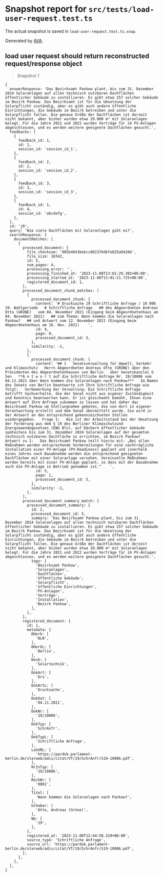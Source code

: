# Snapshot report for `src/tests/load-user-request.test.ts`

The actual snapshot is saved in `load-user-request.test.ts.snap`.

Generated by [AVA](https://avajs.dev).

## load user request should return reconstructed request/response object

> Snapshot 1

    {
      answerResponse: 'Das Bezirksamt Pankow plant, bis zum 31. Dezember 2024 Solaranlagen auf allen technisch nutzbaren Dachflächen öffentlicher Gebäude zu installieren. Es gibt etwa 257 solcher Gebäude im Bezirk Pankow. Das Bezirksamt ist für die Umsetzung der Solarpflicht zuständig, aber es gibt auch andere öffentliche Einrichtungen, die Gebäude im Bezirk betreiben und unter die Solarpflicht fallen. Die genaue Größe der Dachflächen ist derzeit nicht bekannt, aber bisher wurden etwa 29.000 m² mit Solaranlagen belegt. Für die Jahre 2021 und 2022 wurden Verträge für 24 PV-Anlagen abgeschlossen, und es werden weitere geeignete Dachflächen gesucht.',
      feedbacks: [
        {
          feedback_id: 1,
          id: 1,
          session_id: 'session_id_1',
        },
        {
          feedback_id: 2,
          id: 2,
          session_id: 'session_id_2',
        },
        {
          feedback_id: 3,
          id: 3,
          session_id: 'session_id_3',
        },
        {
          feedback_id: 1,
          id: 4,
          session_id: 'abcdefg',
        },
      ],
      id: 'jR',
      query: 'Wie viele Dachflächen mit Solaranlagen gibt es?',
      searchResponse: {
        documentMatches: [
          {
            processed_document: {
              file_checksum: '985b4643bebcc002376dbfe825a04266',
              file_size: 18342,
              id: 5,
              num_pages: 4,
              processing_error: '',
              processing_finished_at: '2023-11-08T13:01:29.302+00:00',
              processing_started_at: '2023-11-08T13:01:21.725+00:00',
              registered_document_id: 1,
            },
            processed_document_chunk_matches: [
              {
                processed_document_chunk: {
                  content: '# Drucksache 19 Schriftliche Anfrage / 10 006   19. Wahlperiode   # Schriftliche Anfrage   ## des Abgeordneten Andreas Otto (GRÜNE)   vom 04. November 2021 (Eingang beim Abgeordnetenhaus am 04. November 2021)   ## zum Thema: Wann kommen die Solaranlagen nach Pankow?   ## und Antwort vom 12. November 2021 (Eingang beim Abgeordnetenhaus am 16. Nov. 2021)    ',
                  id: 4,
                  page: 0,
                  processed_document_id: 5,
                },
                similarity: -1,
              },
              {
                processed_document_chunk: {
                  content: '## 1   Senatsverwaltung für Umwelt, Verkehr und Klimaschutz   Herrn Abgeordneten Andreas Otto (GRÜNE) über den Präsidenten des Abgeordnetenhauses von Berlin   über Senatskanzlei G Sen   **A n t w o r t auf die Schriftliche Anfrage Nr. 19/10006 vom 04.11.2021 über Wann kommen die Solaranlagen nach Pankow?**   Im Namen des Senats von Berlin beantworte ich Ihre Schriftliche Anfrage wie folgt:   Vorbemerkung der Verwaltung: Die Schriftliche Anfrage betrifft Sachverhalte, die der Senat nicht aus eigener Zuständigkeit und Kenntnis beantworten kann. Er ist gleichwohl bemüht, Ihnen eine Antwort auf Ihre Anfrage zukommen zu lassen und hat daher das Bezirksamt Pankow um Stellungnahme gebeten, die von dort in eigener Verantwortung erstellt und dem Senat übermittelt wurde. Sie wird in der Antwort an den entsprechend gekennzeichneten Stellen wiedergegeben.   Frage 1:   Wie ist der Arbeitsstand bei der Umsetzung der Forderung aus dem § 19 des Berliner Klimaschutzund Energiewendegesetzes (EWG Bln), auf Dächern öffentlicher Gebäude spätestens bis zum 31. Dezember 2024 Solaranlagen auf der gesamten technisch nutzbaren Dachfläche zu errichten, im Bezirk Pankow?   Antwort zu 1:   Das Bezirksamt Pankow teilt hierzu mit: „Bei allen Maßnahmen werden entsprechende Vorbereitungen für eine nachträgliche Installation einer PV-Anlage (PV-Readiness) geplant und innerhalb eines Jahres nach Bauabnahme werden die entsprechend geeigneten Dachflächen mit einer Solaranlage versehen. Vereinzelte Maßnahmen werden bereits mit einer PV-Anlage geplant, so dass mit der Bauabnahme auch die PV-Anlage in Betrieb genommen ist.“    ',
                  id: 5,
                  page: 1,
                  processed_document_id: 5,
                },
                similarity: -1,
              },
            ],
            processed_document_summary_match: {
              processed_document_summary: {
                id: 2,
                processed_document_id: 5,
                summary: 'Das Bezirksamt Pankow plant, bis zum 31. Dezember 2024 Solaranlagen auf allen technisch nutzbaren Dachflächen öffentlicher Gebäude zu installieren. Es gibt etwa 257 solcher Gebäude im Bezirk Pankow. Das Bezirksamt ist für die Umsetzung der Solarpflicht zuständig, aber es gibt auch andere öffentliche Einrichtungen, die Gebäude im Bezirk betreiben und unter die Solarpflicht fallen. Die genaue Größe der Dachflächen ist derzeit nicht bekannt, aber bisher wurden etwa 29.000 m² mit Solaranlagen belegt. Für die Jahre 2021 und 2022 wurden Verträge für 24 PV-Anlagen abgeschlossen, und es werden weitere geeignete Dachflächen gesucht.',
                tags: [
                  'Bezirksamt Pankow',
                  'Solaranlagen',
                  'Dachflächen',
                  'öffentliche Gebäude',
                  'Solarpflicht',
                  'öffentliche Einrichtungen',
                  'PV-Anlagen',
                  'Verträge',
                  'Installation',
                  'Bezirk Pankow',
                ],
              },
            },
            registered_document: {
              id: 1,
              metadata: {
                DHerk: [
                  'BLN',
                ],
                DHerkL: [
                  'Berlin',
                ],
                Desk: [
                  'Solartechnik',
                ],
                DokArt: [
                  'Drs',
                ],
                DokArtL: [
                  'Drucksache',
                ],
                DokDat: [
                  '04.11.2021',
                ],
                DokNr: [
                  '19/10006',
                ],
                DokTyp: [
                  'SchrAnfr',
                ],
                DokTypL: [
                  'Schriftliche Anfrage',
                ],
                LokURL: [
                  'https://pardok.parlament-berlin.de/starweb/adis/citat/VT/19/SchrAnfr/S19-10006.pdf',
                ],
                NrInTyp: [
                  '19/10006',
                ],
                ReihNr: [
                  '0001',
                ],
                Titel: [
                  'Wann kommen die Solaranlagen nach Pankow?',
                ],
                Urheber: [
                  'Otto, Andreas (Grüne)',
                ],
                Wp: [
                  '19',
                ],
              },
              registered_at: '2023-11-08T12:44:58.329+00:00',
              source_type: 'Schriftliche Anfrage',
              source_url: 'https://pardok.parlament-berlin.de/starweb/adis/citat/VT/19/SchrAnfr/S19-10006.pdf',
            },
          },
        ],
      },
    }
